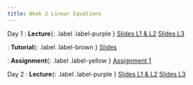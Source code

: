 ```yaml
---
title: Week 2 Linear Equations
---
```


Day 1
: **Lecture**{: .label .label-purple }
[Slides L1 & L2](https://yijiezcn.github.io/MAT2041-25S/assets/slides/L1/Lecture03.pdf)
[Slides L3](https://yijiezcn.github.io/MAT2041-25S/assets/slides/L3/Lecture03.pdf)

: **Tutorial**{: .label .label-brown }
[Slides](https://yijiezcn.github.io/MAT2041-25S/assets/tutorials/tut1.pptx)

: **Assignment**{: .label .label-yellow }
[Assignment 1](https://yijiezcn.github.io/MAT2041-25S/assets/assignments/assignment1.pdf)

Day 2
: **Lecture**{: .label .label-purple }
[Slides L1 & L2](https://yijiezcn.github.io/MAT2041-25S/assets/slides/L1/Lecture04.pdf)
[Slides L3](https://yijiezcn.github.io/MAT2041-25S/assets/slides/L3/Lecture04.pdf)
  
